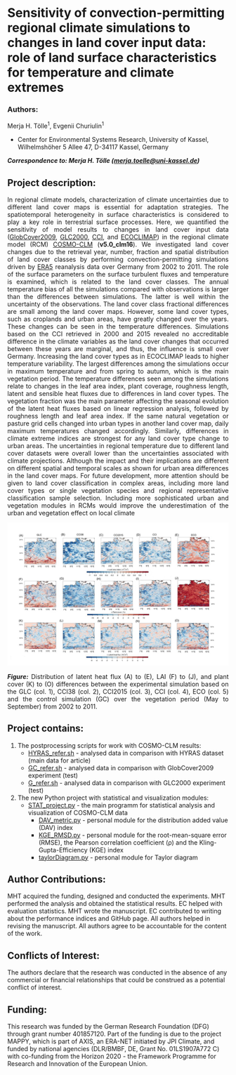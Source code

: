 # Sensitivity of convection-permitting regional climate simulations to changes in land cover input data: role of land surface characteristics for temperature and climate extremes

### Authors:
<p align="justify">
Merja H. Tölle<sup>1</sup>, Evgenii Churiulin<sup>1</sup>

- Center for Environmental Systems Research, University of Kassel, Wilhelmshöher 5 Allee 47, D-34117 Kassel, Germany

<em><strong>Correspondence to: Merja H. Tölle (merja.toelle@uni-kassel.de)</strong></em>

## Project description:
<p align="justify">  
In regional climate models, characterization of climate uncertainties due to different land cover maps is essential for adaptation strategies. The spatiotemporal heterogeneity in surface characteristics is considered to play a key role in terrestrial surface processes. Here, we quantified the sensitivity of model results to changes in land cover input data (<a href="http://due.esrin.esa.int/page_globcover.php">GlobCover2009</a>, <a href="https://forobs.jrc.ec.europa.eu/products/glc2000/glc2000.php">GLC2000</a>, <a href="http://maps.elie.ucl.ac.be/CCI/viewer/download.php">CCI</a>, and <a href="http://www.umrcnrm.fr/spip.php?rubrique87&lang=en">ECOCLIMAP</a>) in the regional climate model (RCM) <a href="https://wiki.coast.hzg.de/clmcom ">COSMO-CLM</a> (<strong>v5.0_clm16</strong>). We investigated land cover changes due to the retrieval year, number, fraction and spatial distribution of land cover classes by performing convection-permitting simulations driven by <a href="https://www.ecmwf.int/en/forecasts/datasets/reanalysis-datasets/era5">ERA5</a> reanalysis data over Germany from 2002 to 2011. The role of the surface parameters on the surface turbulent fluxes and temperature is examined, which is related to the land cover classes. The annual temperature bias of all the simulations compared with observations is larger than the differences between simulations. The latter is well within the uncertainty of the observations. The land cover class fractional differences are small among the land cover maps. However, some land cover types, such as croplands and urban areas, have greatly changed over the years. These changes can be seen in the temperature differences. Simulations based on the CCI retrieved in 2000 and 2015 revealed no accreditable difference in the climate variables as the land cover changes that occurred between these years are marginal, and thus, the influence is small over Germany. Increasing the land cover types as in ECOCLIMAP leads to higher temperature variability. The largest differences among the simulations occur in maximum temperature and from spring to autumn, which is the main vegetation period. The temperature differences seen among the simulations relate to changes in the leaf area index, plant coverage, roughness length, latent and sensible heat fluxes due to differences in land cover types. The vegetation fraction was the main parameter affecting the seasonal evolution of the latent heat fluxes based on linear regression analysis, followed by roughness length and leaf area index. If the same natural vegetation or pasture grid cells changed into urban types in another land cover map, daily maximum temperatures changed accordingly. Similarly, differences in climate extreme indices are strongest for any land cover type change to urban areas. The uncertainties in regional temperature due to different land cover datasets were overall lower than the uncertainties associated with climate projections. Although the impact and their implications are different on different spatial and temporal scales as shown for urban area differences in the land cover maps. For future development, more attention should be given to land cover classification in complex areas, including more land cover types or single vegetation species and regional representative classification sample selection. Including more sophisticated urban and vegetation modules in RCMs would improve the underestimation of the urban and vegetation effect on local climate
</p>

![Figure07](https://github.com/EvgenyChur/LU_stat_system/blob/main/Fig07.JPG) 

<p align="justify">
<strong><em>Figure:</em></strong> Distribution of latent heat flux (A) to (E), LAI (F) to (J), and plant cover (K) to (O) differences between the experimental simulation based on the GLC (col. 1), CCI38 (col. 2), CCI2015 (col. 3), CCI (col. 4), ECO (col. 5) and the control simulation (GC) over the vegetation period (May to September) from 2002 to 2011.
</p>

 ## Project contains:
1. The postprocessing scripts for work with COSMO-CLM results:
    * [HYRAS_refer.sh][HYRAS] - analysed data in comparison with HYRAS dataset (main data for article)  
    * [GC_refer.sh][GC] - analysed data in comparison with GlobCover2009 experiment (test) 
    * [G_refer.sh][G] - analysed data in comparison with GLC2000 experiment (test) 
2. The new Python project with statistical and visualization modules:
    * [STAT_project.py][stat] - the main programm for statistical analysis and visualization of COSMO-CLM data
        + [DAV_metric.py][dav] - personal module for the distribution added value (DAV) index
        + [KGE_RMSD.py][kge] - personal module for the root-mean-square error (RMSE), the Pearson correlation coefficient (ρ) and the Kling-Gupta-Efficiency (KGE) index
        + [taylorDiagram.py][tay] - personal module for Taylor diagram

## Author Contributions:
MHT acquired the funding, designed and conducted the experiments. MHT performed the analysis and obtained the statistical results. EC helped with evaluation statistics. MHT wrote the manuscript. EC contributed to writing about the performance indices and GitHub page. All authors helped in revising the manuscript. All authors agree to be accountable for the content of the work.
 
## Conflicts of Interest: 
The authors declare that the research was conducted in the absence of any commercial or financial relationships that could be construed as a potential conflict of interest.

## Funding:
This research was funded by the German Research Foundation (DFG) through grant number 401857120. Part of the funding is due to the project MAPPY, which is part of AXIS, an ERA-NET initiated by JPI Climate, and funded by national agencies (DLR/BMBF, DE, Grant No. 01LS1907A772 C) with co-funding from the Horizon 2020 - the Framework Programme for Research and Innovation of the European Union.





[HYRAS]: https://github.com/EvgenyChur/LU_stat_system/blob/main/HYRAS_refer.sh
[GC]: https://github.com/EvgenyChur/LU_stat_system/blob/main/GC_refer.sh
[G]: https://github.com/EvgenyChur/LU_stat_system/blob/main/G_refer.sh
[stat]: https://github.com/EvgenyChur/LU_stat_system/blob/main/STAT_project.py
[dav]: https://github.com/EvgenyChur/LU_stat_system/blob/main/DAV_metric.py
[kge]: https://github.com/EvgenyChur/LU_stat_system/blob/main/KGE_RMSD.py
[tay]: https://github.com/EvgenyChur/LU_stat_system/blob/main/taylorDiagram.py


[1]: https://doi.org/10.1002/joc.5261
[2]: https://doi.org/10.1016/j.jhydrol.2009.08.003 
[3]: https://doi.org/10.1029/2000JD900719
[4]: https://gist.github.com/ycopin/3342888
